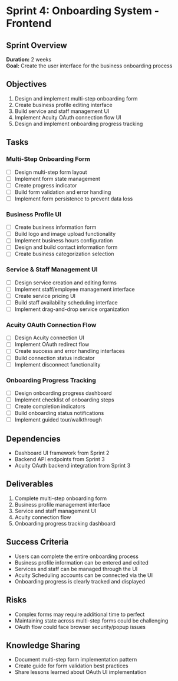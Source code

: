 # Sprint 4: Onboarding System - Frontend

## Sprint Overview

**Duration:** 2 weeks  
**Goal:** Create the user interface for the business onboarding process

## Objectives

1. Design and implement multi-step onboarding form
2. Create business profile editing interface
3. Build service and staff management UI
4. Implement Acuity OAuth connection flow UI
5. Design and implement onboarding progress tracking

## Tasks

### Multi-Step Onboarding Form

- [ ] Design multi-step form layout
- [ ] Implement form state management
- [ ] Create progress indicator
- [ ] Build form validation and error handling
- [ ] Implement form persistence to prevent data loss

### Business Profile UI

- [ ] Create business information form
- [ ] Build logo and image upload functionality
- [ ] Implement business hours configuration
- [ ] Design and build contact information form
- [ ] Create business categorization selection

### Service & Staff Management UI

- [ ] Design service creation and editing forms
- [ ] Implement staff/employee management interface
- [ ] Create service pricing UI
- [ ] Build staff availability scheduling interface
- [ ] Implement drag-and-drop service organization

### Acuity OAuth Connection Flow

- [ ] Design Acuity connection UI
- [ ] Implement OAuth redirect flow
- [ ] Create success and error handling interfaces
- [ ] Build connection status indicator
- [ ] Implement disconnect functionality

### Onboarding Progress Tracking

- [ ] Design onboarding progress dashboard
- [ ] Implement checklist of onboarding steps
- [ ] Create completion indicators
- [ ] Build onboarding status notifications
- [ ] Implement guided tour/walkthrough

## Dependencies

- Dashboard UI framework from Sprint 2
- Backend API endpoints from Sprint 3
- Acuity OAuth backend integration from Sprint 3

## Deliverables

1. Complete multi-step onboarding form
2. Business profile management interface
3. Service and staff management UI
4. Acuity connection flow
5. Onboarding progress tracking dashboard

## Success Criteria

- Users can complete the entire onboarding process
- Business profile information can be entered and edited
- Services and staff can be managed through the UI
- Acuity Scheduling accounts can be connected via the UI
- Onboarding progress is clearly tracked and displayed

## Risks

- Complex forms may require additional time to perfect
- Maintaining state across multi-step forms could be challenging
- OAuth flow could face browser security/popup issues

## Knowledge Sharing

- Document multi-step form implementation pattern
- Create guide for form validation best practices
- Share lessons learned about OAuth UI implementation
